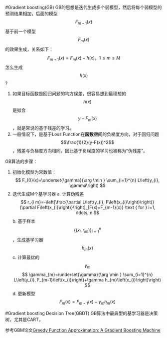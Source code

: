 #Gradient boosting(GB)
GB的思想是迭代生成多个弱模型，然后将每个弱模型的预测结果相加，后面的模型$$F_{m+1}(x)$$基于前一个模型$$F_m(x)$$的效果生成，关系如下：
$$
F_{m+1}(x)=F_{m}(x)+h(x)，1 \leq m \leq M
$$
怎么生成$$h(x)$$ ?
1. 如果目标函数是回归问题的均方误差，很容易想到最理想的$$h(x)$$是拟合 $$y-F_m(x)$$，就是常说的基于残差的学习。
2. 一般情况下，是基于Loss Function在**函数空间**的负梯度方向，对于回归问题$$\frac{1}{2}(y-F(x))^2$$，残差与负梯度方向相同，因此基于负梯度的学习也被称为"伪残差"。

GB算法的步骤：
1. 初始化模型为常数值：
$$
F_{0}(x)=\underset{\gamma}{\arg \min } \sum_{i=1}^{n} L\left(y_{i}, \gamma\right)
$$
2. 迭代生成M个基学习器
a. 计算伪残差
$$
r_{i m}=-\left[\frac{\partial L\left(y_{i}, F\left(x_{i}\right)\right)}{\partial F\left(x_{i}\right)}\right]_{F(x)=F_{m-1}(x)} \text { for } i=1, \ldots, n
$$
b. 基于样本$$\left\{\left(x_{i}, r_{i m}\right)\right\}_{i=1}^{n}$$，生成基学习器$$h_m(x)$$
c. 计算最优的$$\gamma_m$$
$$
\gamma_{m}=\underset{\gamma}{\arg \min } \sum_{i=1}^{n} L\left(y_{i}, F_{m-1}\left(x_{i}\right)+\gamma h_{m}\left(x_{i}\right)\right)
$$
d. 更新模型
$$
F_{m}(x)=F_{m-1}(x)+\gamma_{m} h_{m}(x)
$$

#Gradient boosting Decision Tree(GBDT)
GB算法中最典型的基学习器是决策树，尤其是CART，


参考GBM论文[Greedy Function Approximation: A Gradient Boosting Machine](https://statweb.stanford.edu/~jhf/ftp/trebst.pdf)


    
    
    


